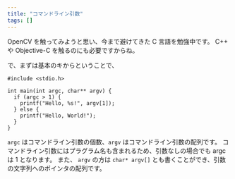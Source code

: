 ```yaml
---
title: "コマンドライン引数"
tags: []
---
```


OpenCV を触ってみようと思い、今まで避けてきた C 言語を勉強中です。
C++ や Objective-C を触るのにも必要ですからね。

で、まずは基本のキからということで、

```
#include <stdio.h>

int main(int argc, char** argv) {
  if (argc > 1) {
    printf("Hello, %s!", argv[1]);
  } else {
    printf("Hello, World!");
  }
}
```

`argc` はコマンドライン引数の個数、`argv` はコマンドライン引数の配列です。
コマンドライン引数にはプラグラム名も含まれるため、引数なしの場合でも argc は 1 となります。
また、 `argv` の方は `char* argv[]` とも書くことができ、引数の文字列へのポインタの配列です。
